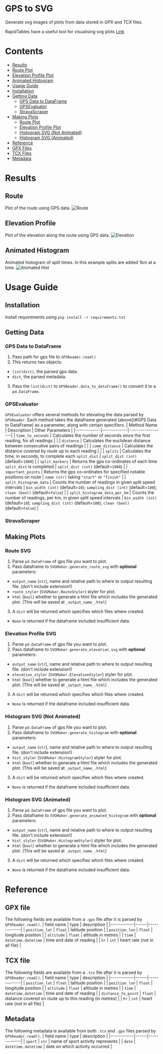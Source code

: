 # GPS to SVG
Generate svg images of plots from data stored in *GPX* and *TCX* files.

RapidTables have a useful tool for visualising svg plots [Link](https://www.rapidtables.com/web/tools/svg-viewer-editor.html)

# Contents
 * [Results](#Results)
  * [Route Plot](#Route)
  * [Elevation Profile Plot](#Elevation-Profile)
  * [Animated Histogram](#Animated-Histogram)
 * [Usage Guide](#Usage-Guide)
  * [Installation](#Installation)
  * [Getting Data](#Getting-Data)
    * [GPS Data to DataFrame](#GPS-Data-to-DataFrame)
    * [GPSEvaluator](#GPSEvaluator)
    * [StravaScraper](#StravaScraper)
  * [Making Plots](#Making-Plots)
    * [Route Plot](#Route-SVG)
    * [Elevation Profile Plot](#Elevation-Profile-SVG)
    * [Histogram SVG (Not Animated)](#Histogram-SVG-(Not-Animated))
    * [Histogram SVG (Animated)](#Histogram-SVG-(Animated))
 * [Reference](#Reference)
  * [GPX Files](#GPX-file)
  * [TCX Files](#TCX-file)
  * [Metadata](#Metadata)

# Results

## Route
Plot of the route using GPS data.
![Route](route.gif)

## Elevation Profile
Plot of the elevation along the route using GPS data.
![Elevation](elevation.gif)

## Animated Histogram
Animated histogram of split times. In this example splits are added 1km at a time.
![Animated Hist](animated_hist.gif)

# Usage Guide

## Installation
Install requirements using
`pip install -r requirements.txt`

## Getting Data

### GPS Data to DataFrame
1. Pass path for gps file to `GPSReader.read()`
2. This returns two objects:
  - `list(dict)`, the parsed gps data.
  - `dict`, the parsed metadata.
3. Pass the `list(dict)` to `GPSReader.data_to_dataframe()` to convert it to a `pd.DataFrame`.

### GPSEvaluator
`GPSEvaluator` offers several methods for elevating the data parsed by `GPSReader`. Each method takes the dataframe generated [above](#GPS Data to DataFrame) as a parameter, along with certain specifiers.
| Method Name | Description | Other Parameters |
|-------------|-------------|------------------|
| `time_to_seconds` | Calculates the number of seconds since the first reading, for all readings |  |
| `distance` | Calculates the euclidean distance between consecutive pairs of readings |  |
| `cumm_distance` | Calculates the distance covered by route up to each reading |  |
| `splits` | Calculates the time, in seconds, to complete each `split_dist` | `split_dist (int)` (default=`1000`) |
| `split_markers` | Returns the gps co-ordinates of each time `split_dist` is completed | `split_dist (int)` (default=`1000`) |
| `important_points` | Returns the gps co-ordinates for specified notable positions on route | `name (str)` taking `"start"` or `"finish"` |
| `split_histogram_data` | Counts the number of readings in given split speed intervals | `bin_width (int)` (default=`10`); `sampling_dist (int)` (default=`100`); `clean (bool)` (default=`False`) |
| `split_histogram_data_per_km` | Counts the number of readings, per km, in given split speed intervals | `bin_width (int)` (default=`10`); `sampling_dist (int)` (default=`100`); `clean (bool)` (default=`False`) |

### StravaScraper

## Making Plots

### Route SVG
1. Parse `pd.DataFrame` of gps file you want to plot.
2. Pass dataframe to `SVGMaker.generate_route_svg` with **optional** parameters:
  - `output_name` (`str`), name and relative path to where to output resulting file. (don't include extension!)
  - `route_styler` (`SVGMaker.RouteStyler`) styler for plot.
  - `html` (`bool`) whether to generate a html file which includes the generated plot. (This will be saved at `_output_name_.html`)
3. A `dict` will be returned which specifies which files where created.
  - `None` is returned if the dataframe included insufficient data.

### Elevation Profile SVG
1. Parse `pd.DataFrame` of gps file you want to plot.
2. Pass dataframe to `SVGMaker.generate_elevation_svg` with **optional** parameters:
  - `output_name` (`str`), name and relative path to where to output resulting file. (don't include extension!)
  - `elevation_styler` (`SVGMaker.ElevationStyler`) styler for plot.
  - `html` (`bool`) whether to generate a html file which includes the generated plot. (This will be saved at `_output_name_.html`)
3. A `dict` will be returned which specifies which files where created.
  - `None` is returned if the dataframe included insufficient data.

### Histogram SVG (Not Animated)
1. Parse `pd.DataFrame` of gps file you want to plot.
2. Pass dataframe to `SVGMaker.generate_histogram` with **optional** parameters:
  - `output_name` (`str`), name and relative path to where to output resulting file. (don't include extension!)
  - `hist_styler` (`SVGMaker.HistogramStyler`) styler for plot.
  - `html` (`bool`) whether to generate a html file which includes the generated plot. (This will be saved at `_output_name_.html`)
3. A `dict` will be returned which specifies which files where created.
  - `None` is returned if the dataframe included insufficient data.

### Histogram SVG (Animated)
1. Parse `pd.DataFrame` of gps file you want to plot.
2. Pass dataframe to `SVGMaker.generate_animated_histogram` with **optional** parameters:
  - `output_name` (`str`), name and relative path to where to output resulting file. (don't include extension!)
  - `hist_styler` (`SVGMaker.HistogramStyler`) styler for plot.
  - `html` (`bool`) whether to generate a html file which includes the generated plot. (This will be saved at `_output_name_.html`)
3. A `dict` will be returned which specifies which files where created.
  - `None` is returned if the dataframe included insufficient data.

# Reference

## GPX file
The following fields are available from a `.gpx` file after it is parsed by `GPSReader.read()`.
| field name | type | description |
|------------|------|-------------|
| `position_lat` | `float` | latitude position |
| `position_lon` | `float` | longitude position |
| `altitude` | `float` | altitude in metres |
| `time` | `datetime.datetime` | time and date of reading |
| `hr` | `int` | heart rate (not in all file) |

## TCX file
The following fields are available from a `.tcx` file after it is parsed by `GPSReader.read()`.
| field name | type | description |
|------------|------|-------------|
| `position_lat` | `float` | latitude position |
| `position_lon` | `float` | longitude position |
| `altitude` | `float` | altitude in metres |
| `time` | `datetime.datetime` | time and date of reading |
| `distance_to_point` | `float` | distance covered on route up to this reading (in metres) |
| `hr` | `int` | heart rate (not in all file) |

## Metadata
The following metadata is available from both `.tcx` and `.gpx` files parsed by `GPSReader.read()`.
| field name | type | description |
|------------|------|-------------|
| `sport` | `str` | name of sport activity represents |
| `date` | `datetime.datetime` | date on which activity occurred |
